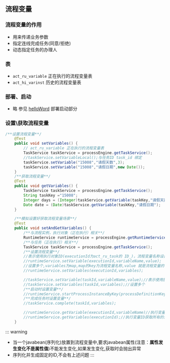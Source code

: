 ## 流程变量
### 流程变量的作用
  + 用来传递业务参数
  + 指定连线完成任务(同意/拒绝)
  + 动态指定任务的办理人

### 表
+ `act_ru_variable` 正在执行的流程变量表
+ `act_hi_varinst` 历史的流程变量表
### 部署、启动
  + 略 参见 [helloWord](act1.html#流程流转过程) 部署启动部分
### 设置\获取流程变量
````java
/**设置流程变量**/
	@Test
	public void setVariables() {
		// act_ru_variable 正在执行的流程变量表
		TaskService taskService = processEngine.getTaskService();
		//taskService.setVariableLocal();与任务ID task_id 绑定
		taskService.setVariable("15008","请假天数",3);
		taskService.setVariable("15008","请假日期",new Date());
	}
	/**获取流程变量**/
	@Test
	public void getVariables() {
		TaskService taskService = processEngine.getTaskService();
		String taskKey ="15008";
		Integer days = (Integer)taskService.getVariable(taskKey,"请假天数");
		Date date = (Date)taskService.getVariable(taskKey,"请假日期");
	}

	/**模拟设置好获取流程变量场景**/
	@Test
	public void setAndGetVariables() {
		/**与流程实例，执行对象（正在执行）相关**/
		RuntimeService runtimeService = processEngine.getRuntimeService();
		/**与任务（正在执行）相关**/
		TaskService taskService = processEngine.getTaskService();
		/**设置流程变量**/
		//表示使用执行对象ID(executionId为act_ru_task的 ID_)，流程变量名称设置变量的值（一次设置一个值）
		//runtimeService.setVariable(executionId,variableName,value);
		//设置多个,variables为map,map的key为流程变量名称,value 就是流程变量的值
		//runtimeService.setVariables(executionId,variables);

		//taskService.setVariable(taskId,variableName,value);//表示使用执行任务ID，流程变量名称设置变量的值（一次设置一个值）
		//taskService.setVariables(taskId,variables);//设置多个
		/**启动时设置变量**/
		//runtimeService.startProcessInstanceByKey(processDefinitionKey,variables)
		/**完成任务时设置变量**/
		//taskService.complete(taskId,variables);

		//runtimeService.getVariable(executionId,variableName)//执行变量ID和流程变量名称
		//runtimeService.getVariables(executionId);//执行变量ID获取所有的流程变量,得到map
	}
````
::: warning
+ 当一个javabean(序列化)放置到流程变量中,要求javabean属性(注意：**属性发生变化不是属性值**)不能发生变化,如果发生变化,获取时会抛出异常
+ 序列化并生成固定的ID,不会有上述问题
:::


